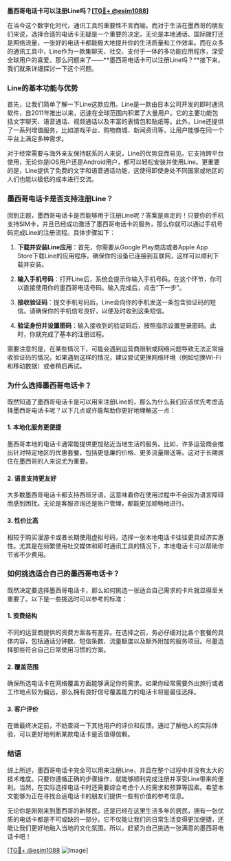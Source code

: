 **墨西哥电话卡可以注册Line吗？[[TG💪+ @esim1088](https://t.me/s/esim1088)]**

在当今这个数字化时代，通讯工具的重要性不言而喻。而对于生活在墨西哥的朋友们来说，选择合适的电话卡无疑是一个重要的决定。无论是本地通话、国际拨打还是网络流量，一张好的电话卡都能极大地提升你的生活质量和工作效率。而在众多的通讯工具中，Line作为一款集聊天、社交、支付于一体的多功能应用程序，深受全球用户的喜爱。那么问题来了——**墨西哥电话卡可以注册Line吗？**接下来，我们就来详细探讨一下这个问题。

### Line的基本功能与优势

首先，让我们简单了解一下Line这款应用。Line是一款由日本公司开发的即时通讯软件，自2011年推出以来，迅速在全球范围内积累了大量用户。它的主要功能包括文字聊天、语音通话、视频通话以及丰富的表情包和贴纸等。此外，Line还提供了一系列增值服务，比如游戏平台、购物商城、新闻资讯等，让用户能够在同一个平台上满足多种需求。

对于经常需要与海外亲友保持联系的人来说，Line的优势显而易见。它支持跨平台使用，无论你是iOS用户还是Android用户，都可以轻松安装并使用Line。更重要的是，Line提供了免费的文字和语音通话功能，这使得即使身处不同国家或地区的人们也能以极低的成本进行交流。

### 墨西哥电话卡是否支持注册Line？

回到正题，墨西哥电话卡是否能够用于注册Line呢？答案是肯定的！只要你的手机支持SIM卡，并且已经成功激活了墨西哥电话卡的服务，那么你就可以通过手机号码完成Line的注册流程。具体步骤如下：

1. **下载并安装Line应用**：首先，你需要从Google Play商店或者Apple App Store下载Line的应用程序。确保你的设备已连接到互联网，这样可以顺利下载并安装。

2. **输入手机号码**：打开Line后，系统会提示你输入手机号码。在这个环节，你可以直接使用你的墨西哥电话号码。输入完成后，点击“下一步”。

3. **接收验证码**：提交手机号码后，Line会向你的手机发送一条包含验证码的短信。请确保你的手机信号良好，以便及时收到这条短信。

4. **验证身份并设置密码**：输入接收到的验证码后，按照指示设置登录密码。此时，你就完成了基本的注册过程。

需要注意的是，在某些情况下，可能会遇到运营商限制或网络问题导致无法正常接收验证码的情况。如果遇到这样的情况，建议尝试更换网络环境（例如切换Wi-Fi和移动数据）或者稍后再试。

### 为什么选择墨西哥电话卡？

既然知道了墨西哥电话卡是可以用来注册Line的，那么为什么我们应该优先考虑选择墨西哥电话卡呢？以下几点或许能帮助你更好地理解这一点：

#### 1. **本地化服务更便捷**
   墨西哥本地的电话卡通常能提供更加贴近当地生活的服务。比如，许多运营商会推出针对特定地区的优惠套餐，包括更低廉的价格、更多流量赠送等。这对于长期居住在墨西哥的人来说尤为重要。

#### 2. **语言支持更友好**
   大多数墨西哥电话卡都支持西班牙语，这意味着你在使用过程中不会因为语言障碍而感到困扰。无论是客服咨询还是账户管理，都能更加顺畅地进行。

#### 3. **性价比高**
   相较于购买漫游卡或者长期使用虚拟号码，选择一张本地电话卡往往更具经济实惠性。尤其是在频繁使用社交媒体和即时通讯工具的情况下，本地电话卡可以帮助你节省不少费用。

### 如何挑选适合自己的墨西哥电话卡？

既然决定要选择墨西哥电话卡，那么如何挑选一张适合自己需求的卡片就显得至关重要了。以下是一些挑选时可以参考的标准：

#### 1. **资费结构**
   不同的运营商提供的资费方案各有差异。在选择之前，务必仔细对比各个套餐的具体内容，包括通话分钟数、短信条数、流量额度以及额外附加的服务项目。尽量选择那些符合自己日常使用习惯的方案。

#### 2. **覆盖范围**
   确保所选电话卡在网络覆盖方面能够满足你的需求。如果你经常需要外出旅行或者工作地点较为偏远，那么拥有良好信号覆盖能力的电话卡将是最佳选择。

#### 3. **客户评价**
   在做最终决定前，不妨查阅一下其他用户的评价和反馈。通过了解他人的实际体验，可以更好地判断某款电话卡是否值得信赖。

### 结语

综上所述，墨西哥电话卡完全可以用来注册Line，并且在整个过程中并没有太大的技术难度。只要你遵循正确的步骤操作，就能够顺利完成注册并享受Line带来的便利。当然，在实际选择电话卡时还需要综合考虑个人的需求和预算等因素。希望本文能够为正在寻找合适电话卡的朋友们提供一些有价值的参考信息。

无论你是刚刚来到墨西哥的新移民，还是已经在这里生活多年的居民，拥有一张优质的电话卡都是不可或缺的一部分。它不仅能让我们的日常生活变得更加便捷，还能让我们更好地融入当地的文化氛围。所以，赶紧为自己挑选一张满意的墨西哥电话卡吧！

[[TG💪+ @esim1088](https://t.me/s/esim1088) ![Image](https://i.postimg.cc/4NQfJmqS/Snipaste-2025-05-13-00-14-12.png)]
